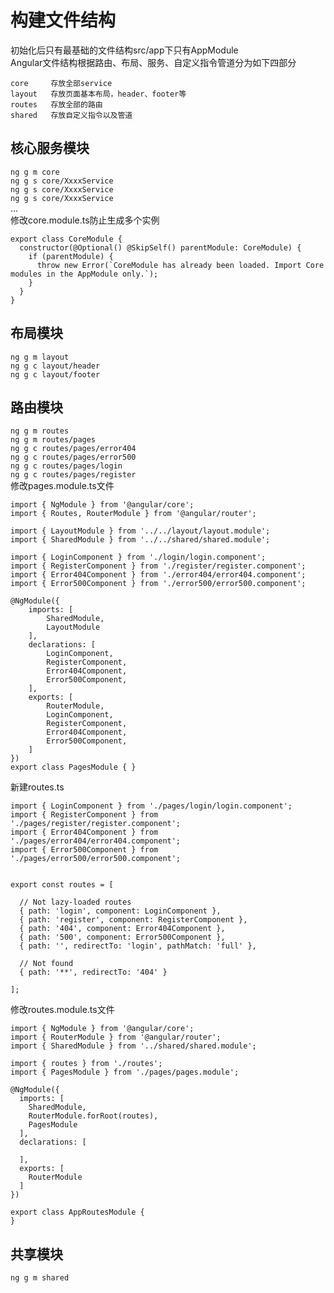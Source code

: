 # 构建文件结构
初始化后只有最基础的文件结构src/app下只有AppModule  
Angular文件结构根据路由、布局、服务、自定义指令管道分为如下四部分
```text
core     存放全部service
layout   存放页面基本布局，header、footer等
routes   存放全部的路由
shared   存放自定义指令以及管道
```
## 核心服务模块
`ng g m core`  
`ng g s core/XxxxService`  
`ng g s core/XxxxService`  
`ng g s core/XxxxService`  
...  
修改core.module.ts防止生成多个实例
```text
export class CoreModule {
  constructor(@Optional() @SkipSelf() parentModule: CoreModule) {
    if (parentModule) {
      throw new Error(`CoreModule has already been loaded. Import Core modules in the AppModule only.`);
    }
  }
}
```
## 布局模块
`ng g m layout`  
`ng g c layout/header`  
`ng g c layout/footer`  
  
## 路由模块
`ng g m routes`  
`ng g m routes/pages`  
`ng g c routes/pages/error404`  
`ng g c routes/pages/error500`  
`ng g c routes/pages/login`  
`ng g c routes/pages/register`  
修改pages.module.ts文件
```text
import { NgModule } from '@angular/core';
import { Routes, RouterModule } from '@angular/router';

import { LayoutModule } from '../../layout/layout.module';
import { SharedModule } from '../../shared/shared.module';

import { LoginComponent } from './login/login.component';
import { RegisterComponent } from './register/register.component';
import { Error404Component } from './error404/error404.component';
import { Error500Component } from './error500/error500.component';

@NgModule({
    imports: [
        SharedModule,
        LayoutModule
    ],
    declarations: [
        LoginComponent,
        RegisterComponent,
        Error404Component,
        Error500Component,
    ],
    exports: [
        RouterModule,
        LoginComponent,
        RegisterComponent,
        Error404Component,
        Error500Component,
    ]
})
export class PagesModule { }

```
新建routes.ts  
```text
import { LoginComponent } from './pages/login/login.component';
import { RegisterComponent } from './pages/register/register.component';
import { Error404Component } from './pages/error404/error404.component';
import { Error500Component } from './pages/error500/error500.component';


export const routes = [

  // Not lazy-loaded routes
  { path: 'login', component: LoginComponent },
  { path: 'register', component: RegisterComponent },
  { path: '404', component: Error404Component },
  { path: '500', component: Error500Component },
  { path: '', redirectTo: 'login', pathMatch: 'full' },

  // Not found
  { path: '**', redirectTo: '404' }

];

```
修改routes.module.ts文件
```text
import { NgModule } from '@angular/core';
import { RouterModule } from '@angular/router';
import { SharedModule } from '../shared/shared.module';

import { routes } from './routes';
import { PagesModule } from './pages/pages.module';

@NgModule({
  imports: [
    SharedModule,
    RouterModule.forRoot(routes),
    PagesModule
  ],
  declarations: [

  ],
  exports: [
    RouterModule
  ]
})

export class AppRoutesModule {
}

```
  
## 共享模块
`ng g m shared`  
